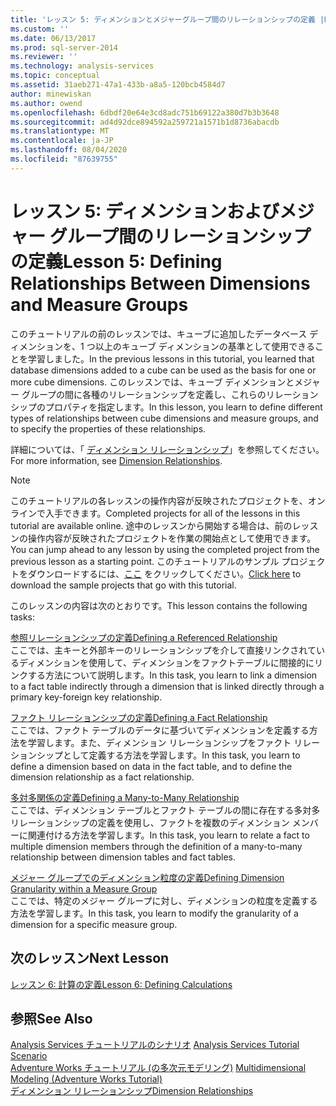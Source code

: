 ```yaml
---
title: 'レッスン 5: ディメンションとメジャーグループ間のリレーションシップの定義 |Microsoft Docs'
ms.custom: ''
ms.date: 06/13/2017
ms.prod: sql-server-2014
ms.reviewer: ''
ms.technology: analysis-services
ms.topic: conceptual
ms.assetid: 31aeb271-47a1-433b-a8a5-120bcb4584d7
author: minewiskan
ms.author: owend
ms.openlocfilehash: 6dbdf20e64e3cd8adc751b69122a380d7b3b3648
ms.sourcegitcommit: ad4d92dce894592a259721a1571b1d8736abacdb
ms.translationtype: MT
ms.contentlocale: ja-JP
ms.lasthandoff: 08/04/2020
ms.locfileid: "87639755"
---
```

# <a name="lesson-5-defining-relationships-between-dimensions-and-measure-groups"></a><span data-ttu-id="9c1b1-102">レッスン 5: ディメンションおよびメジャー グループ間のリレーションシップの定義</span><span class="sxs-lookup"><span data-stu-id="9c1b1-102">Lesson 5: Defining Relationships Between Dimensions and Measure Groups</span></span>
  <span data-ttu-id="9c1b1-103">このチュートリアルの前のレッスンでは、キューブに追加したデータベース ディメンションを、1 つ以上のキューブ ディメンションの基準として使用できることを学習しました。</span><span class="sxs-lookup"><span data-stu-id="9c1b1-103">In the previous lessons in this tutorial, you learned that database dimensions added to a cube can be used as the basis for one or more cube dimensions.</span></span> <span data-ttu-id="9c1b1-104">このレッスンでは、キューブ ディメンションとメジャー グループの間に各種のリレーションシップを定義し、これらのリレーションシップのプロパティを指定します。</span><span class="sxs-lookup"><span data-stu-id="9c1b1-104">In this lesson, you learn to define different types of relationships between cube dimensions and measure groups, and to specify the properties of these relationships.</span></span>  
  
 <span data-ttu-id="9c1b1-105">詳細については、「 [ディメンション リレーションシップ](multidimensional-models-olap-logical-cube-objects/dimension-relationships.md)」を参照してください。</span><span class="sxs-lookup"><span data-stu-id="9c1b1-105">For more information, see [Dimension Relationships](multidimensional-models-olap-logical-cube-objects/dimension-relationships.md).</span></span>  
  
> [!NOTE]  
>  <span data-ttu-id="9c1b1-106">このチュートリアルの各レッスンの操作内容が反映されたプロジェクトを、オンラインで入手できます。</span><span class="sxs-lookup"><span data-stu-id="9c1b1-106">Completed projects for all of the lessons in this tutorial are available online.</span></span> <span data-ttu-id="9c1b1-107">途中のレッスンから開始する場合は、前のレッスンの操作内容が反映されたプロジェクトを作業の開始点として使用できます。</span><span class="sxs-lookup"><span data-stu-id="9c1b1-107">You can jump ahead to any lesson by using the completed project from the previous lesson as a starting point.</span></span> <span data-ttu-id="9c1b1-108">このチュートリアルのサンプル プロジェクトをダウンロードするには、[ここ](https://go.microsoft.com/fwlink/?LinkID=221866) をクリックしてください。</span><span class="sxs-lookup"><span data-stu-id="9c1b1-108">[Click here](https://go.microsoft.com/fwlink/?LinkID=221866) to download the sample projects that go with this tutorial.</span></span>  
  
 <span data-ttu-id="9c1b1-109">このレッスンの内容は次のとおりです。</span><span class="sxs-lookup"><span data-stu-id="9c1b1-109">This lesson contains the following tasks:</span></span>  
  
 [<span data-ttu-id="9c1b1-110">参照リレーションシップの定義</span><span class="sxs-lookup"><span data-stu-id="9c1b1-110">Defining a Referenced Relationship</span></span>](lesson-5-1-defining-a-referenced-relationship.md)  
 <span data-ttu-id="9c1b1-111">ここでは、主キーと外部キーのリレーションシップを介して直接リンクされているディメンションを使用して、ディメンションをファクトテーブルに間接的にリンクする方法について説明します。</span><span class="sxs-lookup"><span data-stu-id="9c1b1-111">In this task, you learn to link a dimension to a fact table indirectly through a dimension that is linked directly through a primary key-foreign key relationship.</span></span>  
  
 [<span data-ttu-id="9c1b1-112">ファクト リレーションシップの定義</span><span class="sxs-lookup"><span data-stu-id="9c1b1-112">Defining a Fact Relationship</span></span>](lesson-5-2-defining-a-fact-relationship.md)  
 <span data-ttu-id="9c1b1-113">ここでは、ファクト テーブルのデータに基づいてディメンションを定義する方法を学習します。また、ディメンション リレーションシップをファクト リレーションシップとして定義する方法を学習します。</span><span class="sxs-lookup"><span data-stu-id="9c1b1-113">In this task, you learn to define a dimension based on data in the fact table, and to define the dimension relationship as a fact relationship.</span></span>  
  
 [<span data-ttu-id="9c1b1-114">多対多関係の定義</span><span class="sxs-lookup"><span data-stu-id="9c1b1-114">Defining a Many-to-Many Relationship</span></span>](lesson-5-3-defining-a-many-to-many-relationship.md)  
 <span data-ttu-id="9c1b1-115">ここでは、ディメンション テーブルとファクト テーブルの間に存在する多対多リレーションシップの定義を使用し、ファクトを複数のディメンション メンバーに関連付ける方法を学習します。</span><span class="sxs-lookup"><span data-stu-id="9c1b1-115">In this task, you learn to relate a fact to multiple dimension members through the definition of a many-to-many relationship between dimension tables and fact tables.</span></span>  
  
 [<span data-ttu-id="9c1b1-116">メジャー グループでのディメンション粒度の定義</span><span class="sxs-lookup"><span data-stu-id="9c1b1-116">Defining Dimension Granularity within a Measure Group</span></span>](lesson-5-4-defining-dimension-granularity-within-a-measure-group.md)  
 <span data-ttu-id="9c1b1-117">ここでは、特定のメジャー グループに対し、ディメンションの粒度を定義する方法を学習します。</span><span class="sxs-lookup"><span data-stu-id="9c1b1-117">In this task, you learn to modify the granularity of a dimension for a specific measure group.</span></span>  
  
## <a name="next-lesson"></a><span data-ttu-id="9c1b1-118">次のレッスン</span><span class="sxs-lookup"><span data-stu-id="9c1b1-118">Next Lesson</span></span>  
 [<span data-ttu-id="9c1b1-119">レッスン 6: 計算の定義</span><span class="sxs-lookup"><span data-stu-id="9c1b1-119">Lesson 6: Defining Calculations</span></span>](lesson-6-defining-calculations.md)  
  
## <a name="see-also"></a><span data-ttu-id="9c1b1-120">参照</span><span class="sxs-lookup"><span data-stu-id="9c1b1-120">See Also</span></span>  
 <span data-ttu-id="9c1b1-121">[Analysis Services チュートリアルのシナリオ](analysis-services-tutorial-scenario.md) </span><span class="sxs-lookup"><span data-stu-id="9c1b1-121">[Analysis Services Tutorial Scenario](analysis-services-tutorial-scenario.md) </span></span>  
 <span data-ttu-id="9c1b1-122">[Adventure Works チュートリアル &#40;の多次元モデリング&#41;](multidimensional-modeling-adventure-works-tutorial.md) </span><span class="sxs-lookup"><span data-stu-id="9c1b1-122">[Multidimensional Modeling &#40;Adventure Works Tutorial&#41;](multidimensional-modeling-adventure-works-tutorial.md) </span></span>  
 [<span data-ttu-id="9c1b1-123">ディメンション リレーションシップ</span><span class="sxs-lookup"><span data-stu-id="9c1b1-123">Dimension Relationships</span></span>](multidimensional-models-olap-logical-cube-objects/dimension-relationships.md)  
  
  
